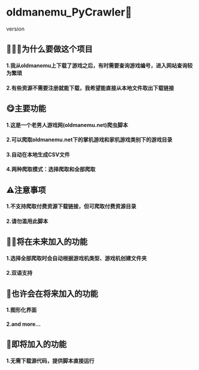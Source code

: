 # oldmanemu_PyCrawler🤖
version

## 👨🏻‍💻为什么要做这个项目

#### 1.我从oldmanemu上下载了游戏之后，有时需要查询游戏编号，进入网站查询较为繁琐
#### 2.有些资源不需要注册就能下载，我希望能直接从本地文件取出下载链接

## 😋主要功能

#### 1.这是一个老男人游戏网(oldmanemu.net)爬虫脚本
#### 2.可以爬取oldmanemu.net下的掌机游戏和家机游戏类别下的游戏目录
#### 3.自动在本地生成CSV文件
#### 4.两种爬取模式：选择爬取和全部爬取

## ⚠️注意事项
#### 1.不支持爬取付费资源下载链接，但可爬取付费资源目录
#### 2.请勿滥用此脚本

## 💪🏻将在未来加入的功能
#### 1.选择全部爬取时会自动根据游戏机类型、游戏机创建文件夹
#### 2.双语支持

## 🤤也许会在将来加入的功能
#### 1.图形化界面
#### 2.and more...

## 👀即将加入的功能
#### 1.无需下载源代码，提供脚本直接运行
